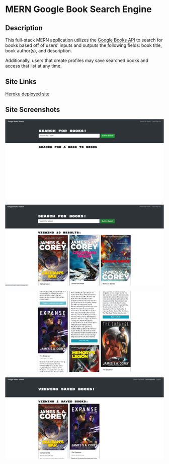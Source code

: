 # MERN Google Book Search Engine

## **Description**

This full-stack MERN application utilizes the [Google Books API](https://developers.google.com/books) to search for books based off of users' inputs and outputs the following fields: book title, book author(s), and description.

Additionally, users that create profiles may save searched books and access that list at any time.

## **Site Links**

[Heroku deployed site](https://cb-book-search-engine.herokuapp.com/)

## **Site Screenshots**

![Site screenshot 1](./client/imgs/site1.png)

![Site screenshot 2](./client/imgs/site2.png)

![Site screenshot 3](./client/imgs/site3.png)

![Site screenshot 4](./client/imgs/site4.png)
